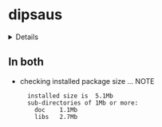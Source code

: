 # dipsaus

<details>

* Version: 0.1.0
* Source code: https://github.com/cran/dipsaus
* URL: https://github.com/dipterix/dipsaus
* BugReports: https://github.com/dipterix/dipsaus/issues
* Date/Publication: 2020-08-12 10:00:20 UTC
* Number of recursive dependencies: 66

Run `revdep_details(, "dipsaus")` for more info

</details>

## In both

*   checking installed package size ... NOTE
    ```
      installed size is  5.1Mb
      sub-directories of 1Mb or more:
        doc    1.1Mb
        libs   2.7Mb
    ```

